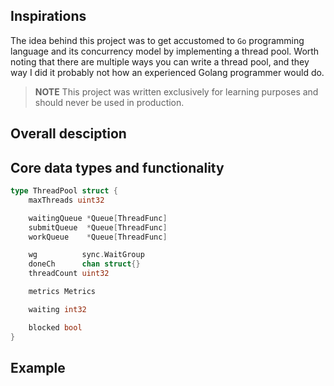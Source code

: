 ## Inspirations
The idea behind this project was to get accustomed to `Go` programming language and its concurrency model
by implementing a thread pool. Worth noting that there are multiple ways you can write a thread pool, 
and they way I did it probably not how an experienced Golang programmer would do. 

> **NOTE** This project was written exclusively for learning purposes and should never be used in production. 

## Overall desciption

## Core data types and functionality

```go
type ThreadPool struct {
	maxThreads uint32

	waitingQueue *Queue[ThreadFunc]
	submitQueue  *Queue[ThreadFunc]
	workQueue    *Queue[ThreadFunc]

	wg          sync.WaitGroup
	doneCh      chan struct{}
	threadCount uint32

	metrics Metrics

	waiting int32

	blocked bool
}
```

## Example
